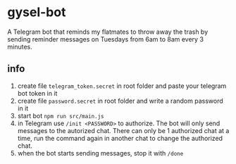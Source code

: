 # gysel-bot
A Telegram bot that reminds my flatmates to throw away the trash by sending reminder messages on Tuesdays from 6am to 8am every 3 minutes.

## info
1. create file `telegram_token.secret` in root folder and paste your telegram bot token in it
2. create file `password.secret` in root folder and write a random password in it
3. start bot `npm run src/main.js`
4. in Telegram use `/init <PASSWORD>` to authorize. The bot will only send messages to the autorized chat. There can only be 1 authorized chat at a time, run the command again in another chat to change the authorized chat.
5. when the bot starts sending messages, stop it with `/done`

